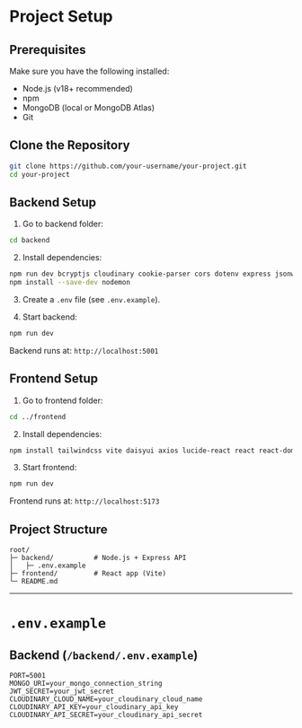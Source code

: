 # Project Setup

## Prerequisites

Make sure you have the following installed:

* Node.js (v18+ recommended)
* npm
* MongoDB (local or MongoDB Atlas)
* Git

## Clone the Repository

```bash
git clone https://github.com/your-username/your-project.git
cd your-project
```

## Backend Setup

1. Go to backend folder:

```bash
cd backend
```

2. Install dependencies:

```bash
npm run dev bcryptjs cloudinary cookie-parser cors dotenv express jsonwebtoken mongoose socket.io
npm install --save-dev nodemon
```

3. Create a `.env` file (see `.env.example`).
   
4. Start backend:

```bash
npm run dev
```

Backend runs at: `http://localhost:5001`

## Frontend Setup

1. Go to frontend folder:

```bash
cd ../frontend
```

2. Install dependencies:

```bash
npm install tailwindcss vite daisyui axios lucide-react react react-dom react-hot-toast react-router-dom socket.io socket.io-client zustand
```
   
3. Start frontend:

```bash
npm run dev
```

Frontend runs at: `http://localhost:5173`

## Project Structure

```
root/
├─ backend/          # Node.js + Express API
│   ├─ .env.example
├─ frontend/         # React app (Vite)
└─ README.md
```

---

# `.env.example`

## Backend (`/backend/.env.example`)

```env
PORT=5001
MONGO_URI=your_mongo_connection_string
JWT_SECRET=your_jwt_secret
CLOUDINARY_CLOUD_NAME=your_cloudinary_cloud_name
CLOUDINARY_API_KEY=your_cloudinary_api_key
CLOUDINARY_API_SECRET=your_cloudinary_api_secret
```



